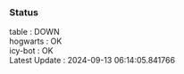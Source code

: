 ### Status


table : DOWN  
hogwarts : OK  
icy-bot : OK  
Latest Update : 2024-09-13 06:14:05.841766

